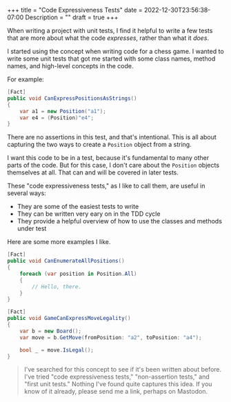 +++
title = "Code Expressiveness Tests"
date = 2022-12-30T23:56:38-07:00
Description = ""
draft = true
+++

<!-- When I'm editing this file, :set colorcolumn=90 -->

When writing a project with unit tests, I find it helpful to write a few tests that are
more about what the code *expresses*, rather than what it *does*.

I started using the concept when writing code for a chess game. I wanted to write some
unit tests that got me started with some class names, method names, and high-level
concepts in the code.

For example:

```csharp
[Fact]
public void CanExpressPositionsAsStrings()
{
    var a1 = new Position("a1");
    var e4 = (Position)"e4";
}
```

There are no assertions in this test, and that's intentional. This is all about
capturing the two ways to create a `Position` object from a string.

I want this code to be in a test, because it's fundamental to many other parts of the
code. But for this case, I don't care about the `Position` objects themselves at all.
That can and will be covered in later tests.

These "code expressiveness tests," as I like to call them, are useful in several ways:

* They are some of the easiest tests to write
* They can be written very eary on in the TDD cycle
* They provide a helpful overview of how to use the classes and methods under test

Here are some more examples I like.

```csharp
[Fact]
public void CanEnumerateAllPositions()
{
    foreach (var position in Position.All)
    {
        // Hello, there.
    }
}
```

```csharp
[Fact]
public void GameCanExpressMoveLegality()
{
    var b = new Board();
    var move = b.GetMove(fromPosition: "a2", toPosition: "a4");

    bool _ = move.IsLegal();
}
```

> I've searched for this concept to see if it's been written about before. I've tried
"code expressiveness tests," "non-assertion tests," and "first unit tests." Nothing
I've found quite captures this idea. If you know of it already, please send me a link,
perhaps on Mastodon.

